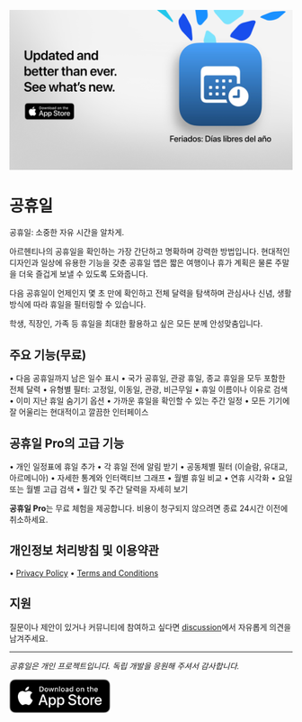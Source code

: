 [![공휴일 App](images/banner.png)](https://apps.apple.com/app/id6744455042)

# 공휴일

공휴일: 소중한 자유 시간을 알차게.

아르헨티나의 공휴일을 확인하는 가장 간단하고 명확하며 강력한 방법입니다.
현대적인 디자인과 일상에 유용한 기능을 갖춘 공휴일 앱은 짧은 여행이나 휴가 계획은 물론 주말을 더욱 즐겁게 보낼 수 있도록 도와줍니다.

다음 공휴일이 언제인지 몇 초 만에 확인하고 전체 달력을 탐색하며 관심사나 신념, 생활 방식에 따라 휴일을 필터링할 수 있습니다.

학생, 직장인, 가족 등 휴일을 최대한 활용하고 싶은 모든 분께 안성맞춤입니다.

## 주요 기능(무료)

• 다음 공휴일까지 남은 일수 표시
• 국가 공휴일, 관광 휴일, 종교 휴일을 모두 포함한 전체 달력
• 유형별 필터: 고정일, 이동일, 관광, 비근무일
• 휴일 이름이나 이유로 검색
• 이미 지난 휴일 숨기기 옵션
• 가까운 휴일을 확인할 수 있는 주간 일정
• 모든 기기에 잘 어울리는 현대적이고 깔끔한 인터페이스

## 공휴일 Pro의 고급 기능

• 개인 일정표에 휴일 추가
• 각 휴일 전에 알림 받기
• 공동체별 필터 (이슬람, 유대교, 아르메니아)
• 자세한 통계와 인터랙티브 그래프
• 월별 휴일 비교
• 연휴 시각화
• 요일 또는 월별 고급 검색
• 월간 및 주간 달력을 자세히 보기

**공휴일 Pro**는 무료 체험을 제공합니다. 비용이 청구되지 않으려면 종료 24시간 이전에 취소하세요.

## 개인정보 처리방침 및 이용약관

• [Privacy Policy](https://lucasditomase.github.io/feriados/ko/privacy-policy)
• [Terms and Conditions](https://lucasditomase.github.io/feriados/ko/terms-and-conditions)

## 지원

질문이나 제안이 있거나 커뮤니티에 참여하고 싶다면 [discussion](https://github.com/lucasditomase/feriados/discussions)에서 자유롭게 의견을 남겨주세요.

---

*공휴일은 개인 프로젝트입니다. 독립 개발을 응원해 주셔서 감사합니다.*

<p align="left">
  <a href="https://apps.apple.com/app/id6744455042">
    <img src="images/download-badge.svg" alt="Download on the App Store" height="60">
  </a>
</p>
